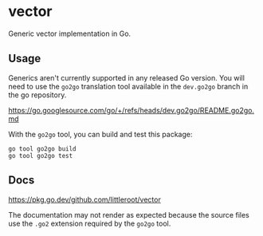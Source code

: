 # vector

Generic vector implementation in Go.

## Usage

Generics aren't currently supported in any released Go version. You will need
to use the `go2go` translation tool available in the `dev.go2go` branch in the
go repository.

https://go.googlesource.com/go/+/refs/heads/dev.go2go/README.go2go.md

With the `go2go` tool, you can build and test this package:

```
go tool go2go build
go tool go2go test
```

## Docs

https://pkg.go.dev/github.com/littleroot/vector

The documentation may not render as expected because the source files use the
`.go2` extension required by the `go2go` tool.

